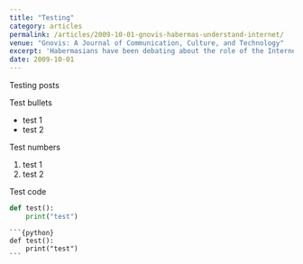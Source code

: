```yaml
---
title: "Testing"
category: articles
permalink: /articles/2009-10-01-gnovis-habermas-understand-internet/
venue: "Gnovis: A Journal of Communication, Culture, and Technology"
excerpt: 'Habermasians have been debating about the role of the Internet in the public sphere, but they have all taken for granted the highly-automated software infrastructures that mediate our knowledge of the blogosphere.'
date: 2009-10-01
---
```


Testing posts

Test bullets

- test 1
- test 2

Test numbers

1. test 1
2. test 2

Test code

```python
def test():
    print("test")
```

````
```{python}
def test():
    print("test")
```
````


